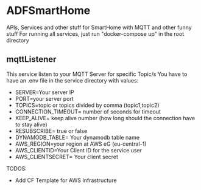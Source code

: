 # ADFSmartHome
APIs, Services and other stuff for SmartHome with MQTT and other funny stuff
For running all services, just run "docker-compose up" in the root directory

## mqttListener

This service listen to your MQTT Server for specific Topic/s
You have to have an .env file in the service directory with values:

* SERVER=Your server IP
* PORT=your server port
* TOPICS=topic or topics divided by comma (topic1,topic2)
* CONNECTION_TIMEOUT= number of seconds for timeout
* KEEP_ALIVE= keep alive number (how long should the connection have to stay alive)
* RESUBSCRIBE= true or false 
* DYNAMODB_TABLE= Your dynamodb table name
* AWS_REGION=your region at AWS eG (eu-central-1)
* AWS_CLIENTID=Your Client ID for the service user
* AWS_CLIENTSECRET= Your client secret

TODOS:
* Add CF Template for AWS Infrastructure